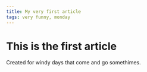 ```yaml
---
title: My very first article
tags: very funny, monday
---
```

# This is the first article

Created for windy days that come and go somethimes. 

